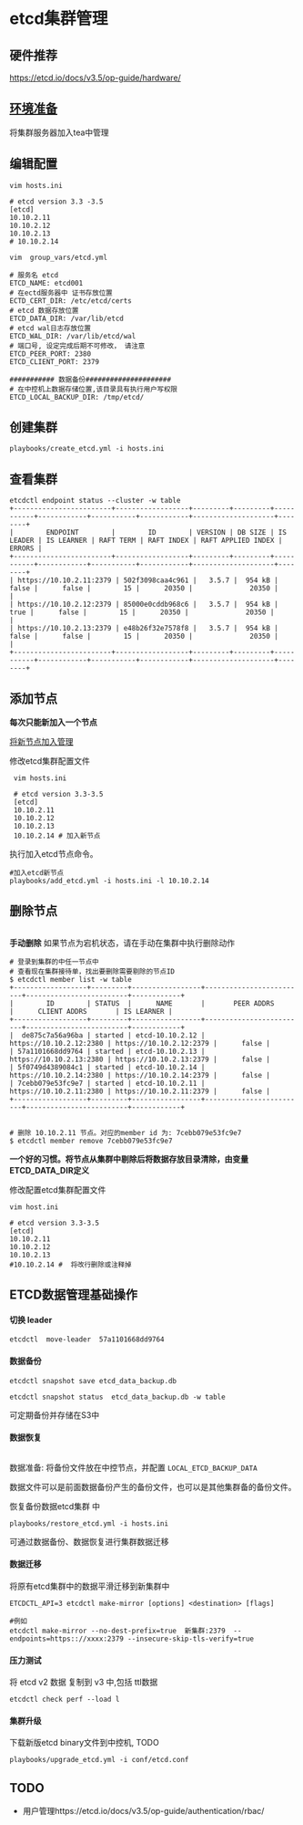 # etcd集群管理

## 硬件推荐

https://etcd.io/docs/v3.5/op-guide/hardware/

## [环境准备](install-tea.html#id4)

将集群服务器加入tea中管理

## 编辑配置
` vim hosts.ini `

```
# etcd version 3.3 -3.5
[etcd]
10.10.2.11 
10.10.2.12
10.10.2.13
# 10.10.2.14
```

` vim  group_vars/etcd.yml `
```
# 服务名 etcd
ETCD_NAME: etcd001
# 在ectd服务器中 证书存放位置
ECTD_CERT_DIR: /etc/etcd/certs
# etcd 数据存放位置
ETCD_DATA_DIR: /var/lib/etcd
# etcd wal日志存放位置
ETCD_WAL_DIR: /var/lib/etcd/wal
# 端口号, 设定完成后期不可修改， 请注意
ETCD_PEER_PORT: 2380
ETCD_CLIENT_PORT: 2379

########### 数据备份#####################
# 在中控机上数据存储位置,该目录具有执行用户写权限
ETCD_LOCAL_BACKUP_DIR: /tmp/etcd/
```

## 创建集群

```
playbooks/create_etcd.yml -i hosts.ini 
```

## 查看集群

```
etcdctl endpoint status --cluster -w table
+------------------------+------------------+---------+---------+-----------+------------+-----------+------------+--------------------+--------+
|        ENDPOINT        |        ID        | VERSION | DB SIZE | IS LEADER | IS LEARNER | RAFT TERM | RAFT INDEX | RAFT APPLIED INDEX | ERRORS |
+------------------------+------------------+---------+---------+-----------+------------+-----------+------------+--------------------+--------+
| https://10.10.2.11:2379 | 502f3098caa4c961 |   3.5.7 |  954 kB |     false |      false |        15 |      20350 |              20350 |        |
| https://10.10.2.12:2379 | 85000e0cddb968c6 |   3.5.7 |  954 kB |      true |      false |        15 |      20350 |              20350 |        |
| https://10.10.2.13:2379 | e48b26f32e7578f8 |   3.5.7 |  954 kB |     false |      false |        15 |      20350 |              20350 |        |
+------------------------+------------------+---------+---------+-----------+------------+-----------+------------+--------------------+--------+

```

## 添加节点 

**每次只能新加入一个节点**

[将新节点加入管理](/install-tea.html#id4)

修改etcd集群配置文件

`  vim hosts.ini `

```
 # etcd version 3.3-3.5
 [etcd]
 10.10.2.11
 10.10.2.12
 10.10.2.13
 10.10.2.14 # 加入新节点
 ```

执行加入etcd节点命令。 

```
#加入etcd新节点
playbooks/add_etcd.yml -i hosts.ini -l 10.10.2.14
```

## 删除节点

``` important:: 删除节点为危险动作 
```

**手动删除**  如果节点为宕机状态，请在手动在集群中执行删除动作

```
# 登录到集群的中任一节点中
# 查看现在集群接待单，找出要删除需要剔除的节点ID
$ etcdctl member list -w table
+------------------+---------+-----------------+-------------------------+-------------------------+------------+
|        ID        | STATUS  |      NAME       |       PEER ADDRS        |      CLIENT ADDRS       | IS LEARNER |
+------------------+---------+-----------------+-------------------------+-------------------------+------------+
|  de875c7a56a96ba | started | etcd-10.10.2.12 | https://10.10.2.12:2380 | https://10.10.2.12:2379 |      false |
| 57a1101668dd9764 | started | etcd-10.10.2.13 | https://10.10.2.13:2380 | https://10.10.2.13:2379 |      false |
| 5f0749d4389084c1 | started | etcd-10.10.2.14 | https://10.10.2.14:2380 | https://10.10.2.14:2379 |      false |
| 7cebb079e53fc9e7 | started | etcd-10.10.2.11 | https://10.10.2.11:2380 | https://10.10.2.11:2379 |      false |
+------------------+---------+-----------------+-------------------------+-------------------------+------------+


# 删除 10.10.2.11 节点。对应的member id 为: 7cebb079e53fc9e7
$ etcdctl member remove 7cebb079e53fc9e7

```
**一个好的习惯。将节点从集群中剔除后将数据存放目录清除，由变量ETCD_DATA_DIR定义**

修改配置etcd集群配置文件

`vim host.ini`

```
# etcd version 3.3-3.5
[etcd]
10.10.2.11
10.10.2.12
10.10.2.13
#10.10.2.14 #  将改行删除或注释掉
```

## ETCD数据管理基础操作

#### 切换 leader

```
etcdctl  move-leader  57a1101668dd9764
```
#### 数据备份

```
etcdctl snapshot save etcd_data_backup.db

etcdctl snapshot status  etcd_data_backup.db -w table
```
可定期备份并存储在S3中

#### 数据恢复

``` important:: 恢复数据前清空原有集群数据 
```

数据准备: 将备份文件放在中控节点，并配置 `LOCAL_ETCD_BACKUP_DATA`  

数据文件可以是前面数据备份产生的备份文件，也可以是其他集群备的备份文件。

恢复备份数据etcd集群 中

```
playbooks/restore_etcd.yml -i hosts.ini
```

可通过数据备份、数据恢复进行集群数据迁移

#### 数据迁移

将原有etcd集群中的数据平滑迁移到新集群中

```
ETCDCTL_API=3 etcdctl make-mirror [options] <destination> [flags] 
```

```
#例如
etcdctl make-mirror --no-dest-prefix=true  新集群:2379  --endpoints=https:://xxxx:2379 --insecure-skip-tls-verify=true
```

#### 压力测试

将 etcd v2 数据 复制到 v3 中,包括 ttl数据

```
etcdctl check perf --load l
```

#### 集群升级

​下载新版etcd binary文件到中控机, TODO

```
playbooks/upgrade_etcd.yml -i conf/etcd.conf 
```

## TODO

- 用户管理https://etcd.io/docs/v3.5/op-guide/authentication/rbac/


